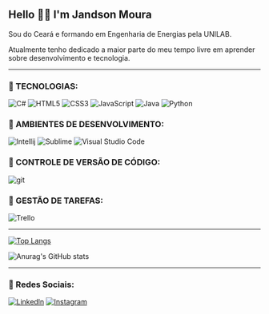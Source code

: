 ## Hello :raising_hand_man: I'm Jandson Moura
 
Sou do Ceará e formando em Engenharia de Energias pela UNILAB. 

Atualmente tenho dedicado a maior parte do meu tempo livre em aprender sobre desenvolvimento e tecnologia.
___________________________________

### :paperclip: TECNOLOGIAS: 
![C#](		https://img.shields.io/badge/C%23-239120?style=for-the-badge&logo=c-sharp&logoColor=white)
![HTML5](	https://img.shields.io/badge/HTML5-E34F26?style=for-the-badge&logo=html5&logoColor=white)
![CSS3](https://img.shields.io/badge/CSS3-1572B6?style=for-the-badge&logo=css3&logoColor=white)
![JavaScript](	https://img.shields.io/badge/JavaScript-F7DF1E?style=for-the-badge&logo=javascript&logoColor=black)
![Java](	https://img.shields.io/badge/Java-ED8B00?style=for-the-badge&logo=java&logoColor=white)
![Python](https://img.shields.io/badge/Python-3776AB?style=for-the-badge&logo=python&logoColor=white)

### :paperclip: AMBIENTES DE DESENVOLVIMENTO: 
![Intellij](https://img.shields.io/badge/IntelliJ_IDEA-000000.svg?style=for-the-badge&logo=intellij-idea&logoColor=white)
![Sublime](https://img.shields.io/badge/sublime_text-%23575757.svg?&style=for-the-badge&logo=sublime-text&logoColor=important)
![Visual Studio Code](https://img.shields.io/badge/Visual%20Studio%20Code-0078d7.svg?style=for-the-badge&logo=visual-studio-code&logoColor=white)

### :paperclip: CONTROLE DE VERSÃO DE CÓDIGO: 
![git](https://img.shields.io/badge/GIT-E44C30?style=for-the-badge&logo=git&logoColor=white)

### :paperclip: GESTÃO DE TAREFAS: 
![Trello](https://img.shields.io/badge/Trello-0052CC?style=for-the-badge&logo=trello&logoColor=white)
___________________________________
[![Top Langs](https://github-readme-stats.vercel.app/api/top-langs/?username=Jandson1&theme=blue-green&layout=compact)](https://github.com/anuraghazra/github-readme-stats)

![Anurag's GitHub stats](https://github-readme-stats.vercel.app/api?username=Jandson1&show_icons=true&theme=blue-green)
___________________________________
### :paperclip: Redes Sociais:
[![Linkedln](	https://img.shields.io/badge/LinkedIn-0077B5?style=for-the-badge&logo=linkedin&logoColor=white)](https://www.linkedin.com/in/jandsonmoura/)
[![Instagram](https://img.shields.io/badge/Instagram-E4405F?style=for-the-badge&logo=instagram&logoColor=white)](https://www.instagram.com/jandsonmoura1/)

